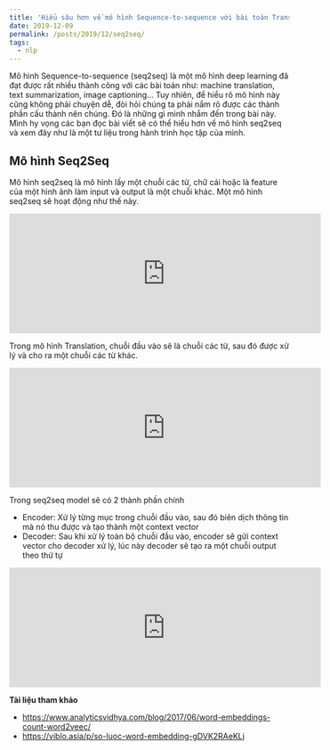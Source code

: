 ```yaml
---
title: 'Hiểu sâu hơn về mô hình Sequence-to-sequence với bài toán Translate'
date: 2019-12-09
permalink: /posts/2019/12/seq2seq/
tags:
  - nlp
---
```


Mô hình Sequence-to-sequence (seq2seq) là một mô hình deep learning đã đạt được rất nhiều thành công với các bài toán như: machine translation, text summarization, image captioning...  Tuy nhiên, để hiểu rõ mô hình này cũng không phải chuyện dễ, đòi hỏi chúng ta phải nắm rõ được các thành phần cấu thành nên chúng. Đó là những gì mình nhắm đến trong bài này. Mình hy vọng các bạn đọc bài viết sẽ có thể hiểu hơn về mô hình seq2seq và xem đây như là một tư liệu trong hành trình học tập của mình.

## Mô hình Seq2Seq

Mô hình seq2seq là mô hình lấy một chuỗi các từ, chữ cái hoặc là feature của một hình ảnh làm input và output là một chuỗi khác. Một mô hình seq2seq sẽ hoạt động như thế này. 

<iframe width="560" height="215"
src="https://jalammar.github.io/images/seq2seq_1.mp4" 
frameborder="0" 
allow="accelerometer; autoplay; encrypted-media; gyroscope; picture-in-picture" 
allowfullscreen>
</iframe>

Trong mô hình Translation, chuỗi đầu vào sẽ là chuỗi các từ, sau đó được xử lý và cho ra một chuỗi các từ khác.

<iframe width="560" height="215"
src="https://jalammar.github.io/images/seq2seq_2.mp4" 
frameborder="0" 
allow="accelerometer; autoplay; encrypted-media; gyroscope; picture-in-picture" 
allowfullscreen>
</iframe>

Trong seq2seq model sẽ có 2 thành phần chính

- Encoder: Xử lý từng mục trong chuỗi đầu vào, sau đó biên dịch thông tin mà nó thu được và tạo thành một context vector
- Decoder: Sau khi xử lý toàn bộ chuỗi đầu vào, encoder sẽ gửi context vector cho decoder xử lý, lúc này decoder sẽ tạo ra một chuỗi output theo thứ tự

<iframe width="560" height="215"
src="https://jalammar.github.io/images/seq2seq_3.mp4" 
frameborder="0" 
allow="accelerometer; autoplay; encrypted-media; gyroscope; picture-in-picture" 
allowfullscreen>
</iframe>

**Tài liệu tham khảo**

- https://www.analyticsvidhya.com/blog/2017/06/word-embeddings-count-word2veec/
- https://viblo.asia/p/so-luoc-word-embedding-gDVK2RAeKLj
